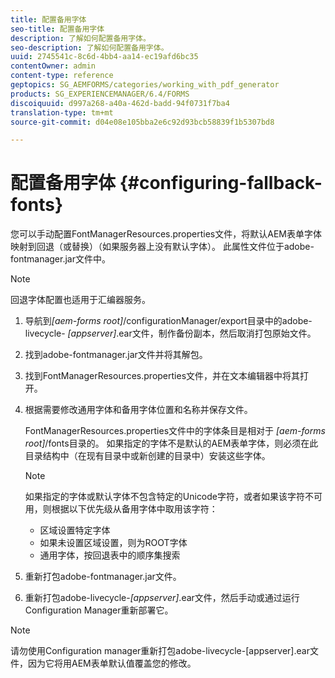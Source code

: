 ```yaml
---
title: 配置备用字体
seo-title: 配置备用字体
description: 了解如何配置备用字体。
seo-description: 了解如何配置备用字体。
uuid: 2745541c-8c6d-4bb4-aa14-ec19afd6bc35
contentOwner: admin
content-type: reference
geptopics: SG_AEMFORMS/categories/working_with_pdf_generator
products: SG_EXPERIENCEMANAGER/6.4/FORMS
discoiquuid: d997a268-a40a-462d-badd-94f0731f7ba4
translation-type: tm+mt
source-git-commit: d04e08e105bba2e6c92d93bcb58839f1b5307bd8

---
```



# 配置备用字体 {#configuring-fallback-fonts}

您可以手动配置FontManagerResources.properties文件，将默认AEM表单字体映射到回退（或替换）（如果服务器上没有默认字体）。 此属性文件位于adobe-fontmanager.jar文件中。

>[!NOTE]
>
>回退字体配置也适用于汇编器服务。

1. 导航到&#x200B;*[aem-forms root]*/configurationManager/export目录中的adobe-livecycle- *[appserver]*.ear文件，制作备份副本，然后取消打包原始文件。
1. 找到adobe-fontmanager.jar文件并将其解包。
1. 找到FontManagerResources.properties文件，并在文本编辑器中将其打开。
1. 根据需要修改通用字体和备用字体位置和名称并保存文件。

   FontManagerResources.properties文件中的字体条目是相对于 *[aem-forms root]*/fonts目录的。 如果指定的字体不是默认的AEM表单字体，则必须在此目录结构中（在现有目录中或新创建的目录中）安装这些字体。

   >[!NOTE]
   >
   >如果指定的字体或默认字体不包含特定的Unicode字符，或者如果该字符不可用，则根据以下优先级从备用字体中取用该字符：

   * 区域设置特定字体
   * 如果未设置区域设置，则为ROOT字体
   * 通用字体，按回退表中的顺序集搜索

1. 重新打包adobe-fontmanager.jar文件。
1. 重新打包adobe-livecycle-*[appserver]*.ear文件，然后手动或通过运行Configuration Manager重新部署它。

>[!NOTE]
>
>请勿使用Configuration manager重新打包adobe-livecycle-[appserver].ear文件，因为它将用AEM表单默认值覆盖您的修改。

